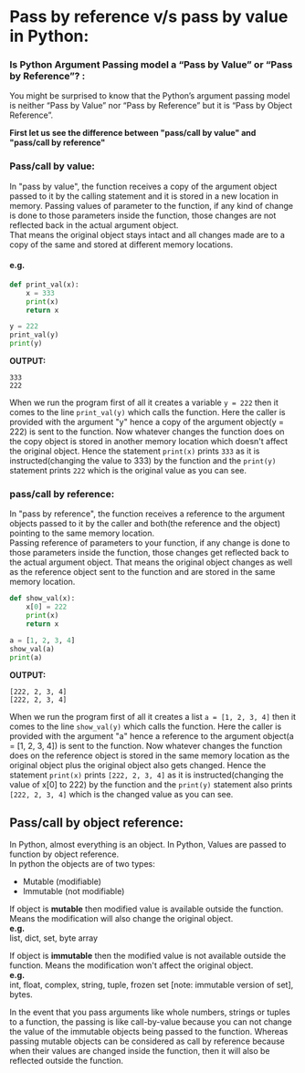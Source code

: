 # Pass by reference v/s pass by value in Python:

### Is Python Argument Passing model a “Pass by Value” or “Pass by Reference”? :
You might be surprised to know that the Python’s argument passing model is neither “Pass by Value” nor “Pass by Reference” but it is “Pass by Object Reference”.

**First let us see the difference between "pass/call by value" and "pass/call by reference"**  

### Pass/call by value:
In "pass by value", the function receives a copy of the argument object passed to it by the calling statement and it is stored in a new location in memory. 
Passing values of parameter to the function, if any kind of change is done to those parameters inside the function, those changes are not reflected back in the actual argument object.  
That means the original object stays intact and all changes made are to a copy of the same and stored at different memory locations.

#### e.g.
```python
def print_val(x):
    x = 333
    print(x)
    return x

y = 222
print_val(y)
print(y)
```
**OUTPUT:**
```
333
222
```

When we run the program first of all it creates a variable `y = 222` then it comes to the line `print_val(y)` which calls the function. 
Here the caller is provided with the argument "y" hence a copy of the argument object(y = 222) is sent to the function. 
Now whatever changes the function does on the copy object is stored in another memory location which doesn't affect the original object. 
Hence the statement `print(x)` prints `333` as it is instructed(changing the value to 333) by the function and the `print(y)` statement prints `222` which is the original value as you can see.

### pass/call by reference:
In "pass by reference", the function receives a reference to the argument objects passed to it by the caller and both(the reference and the object) pointing to the same memory location.  
Passing reference of parameters to your function, if any change is done to those parameters inside the function, those changes get reflected back to the actual argument object. 
That means the original object changes as well as the reference object sent to the function and are stored in the same memory location. 

```python
def show_val(x):
    x[0] = 222
    print(x)
    return x

a = [1, 2, 3, 4]
show_val(a)
print(a)
```
**OUTPUT:**
```
[222, 2, 3, 4]
[222, 2, 3, 4]
```

When we run the program first of all it creates a list `a = [1, 2, 3, 4]` then it comes to the line `show_val(y)` which calls the function. 
Here the caller is provided with the argument "a" hence a reference to the argument object(a = [1, 2, 3, 4]) is sent to the function. 
Now whatever changes the function does on the reference object is stored in the same memory location as the original object plus the original object also gets changed. 
Hence the statement `print(x)` prints `[222, 2, 3, 4]` as it is instructed(changing the value of x[0] to 222) by the function and the `print(y)` statement also prints `[222, 2, 3, 4]` which is the changed value as you can see.

## Pass/call by object reference:
In Python, almost everything is an object. In Python, Values are passed to function by object reference.  
In python the objects are of two types:  
- Mutable (modifiable)
- Immutable (not modifiable)

If object is **mutable** then modified value is available outside the function. Means the modification will also change the original object.  
**e.g.**  
list, dict, set, byte array

If object is **immutable** then the modified value is not available outside the function. Means the modification won't affect the original object.  
**e.g.**  
int, float, complex, string, tuple, frozen set [note: immutable version of set], bytes.  

In the event that you pass arguments like whole numbers, strings or tuples to a function, the passing is like call-by-value because you can not change the value of the immutable objects being passed to the function. Whereas passing mutable objects can be considered as call by reference because when their values are changed inside the function, then it will also be reflected outside the function.


